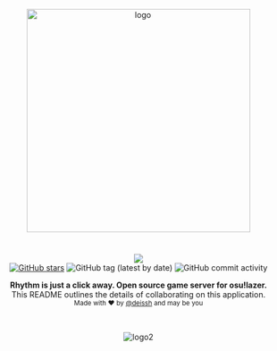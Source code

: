 <p align="center">
  <img src="https://i.imgur.com/BDMASne.png" alt="logo" width="400" />
</p>

<h1 align="center"></h1>

<p align="center">
  <a href="https://github.com/deissh/osu-lazer/actions"><img src="https://github.com/deissh/osu-lazer/workflows/API%20workflow/badge.svg"></a>
  <br />
  <a href="https://github.com/deissh/osu-lazer/stargazers"><img alt="GitHub stars" src="https://img.shields.io/github/stars/deissh/osu-lazer"></a>
  <img alt="GitHub tag (latest by date)" src="https://img.shields.io/github/v/tag/deissh/osu-lazer">
  <img alt="GitHub commit activity" src="https://img.shields.io/github/commit-activity/w/deissh/osu-lazer">
  <br />
</p>

<p align="center">
  <b>Rhythm is just a click away. Open source game server for osu!lazer.</b></br>
  <span>This README outlines the details of collaborating on this application.</span></br>
  <sub>Made with ❤️ by <a href="https://github.com/deissh">@deissh</a> and may be you</sub>
</p>

<br />


<p align="center">
  <img src="https://i.imgur.com/azTASY0.jpg" alt="logo2" width="auto" />
</p>
